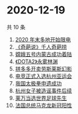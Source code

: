 # 2020-12-19

共 10 条

<!-- BEGIN ZHIHUSEARCH -->
<!-- 最后更新时间 Sat Dec 19 2020 10:21:48 GMT+0800 (CST) -->
1. [2020 年末多地开始限电](https://www.zhihu.com/search?q=限电)
1. [《奇葩说》千人奇葩捞](https://www.zhihu.com/search?q=奇葩说)
1. [嫦娥五号内蒙古成功着陆](https://www.zhihu.com/search?q=嫦娥五号)
1. [《DOTA2》永雾林渊](https://www.zhihu.com/search?q=dota2)
1. [拼多多开卖劳斯莱斯幻影](https://www.zhihu.com/search?q=拼多多劳斯莱斯)
1. [电竞正式入选杭州亚运会](https://www.zhihu.com/search?q=电竞入亚)
1. [我国太极拳申遗成功](https://www.zhihu.com/search?q=太极拳)
1. [杭州女子被造谣事件后续](https://www.zhihu.com/search?q=女子被冤枉出轨)
1. [莱万当选世界足球先生](https://www.zhihu.com/search?q=莱万)
1. [法国总统马克龙新冠阳性](https://www.zhihu.com/search?q=马克龙新冠)
<!-- END ZHIHUSEARCH -->
